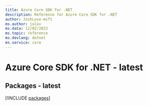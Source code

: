 ```yaml
---
title: Azure Core SDK for .NET
description: Reference for Azure Core SDK for .NET
author: JoshLove-msft
ms.author: jolov
ms.data: 12/02/2022
ms.topic: reference
ms.devlang: dotnet
ms.service: core
---
```

# Azure Core SDK for .NET - latest
## Packages - latest
[!INCLUDE [packages](core-index.md)]